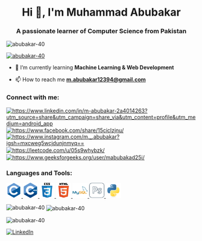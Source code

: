 <h1 align="center">Hi 👋, I'm Muhammad Abubakar</h1>
<h3 align="center">A passionate learner of Computer Science from Pakistan</h3>

<p align="left"> <img src="https://komarev.com/ghpvc/?username=abubakar-40&label=Profile%20views&color=0e75b6&style=flat" alt="abubakar-40" /> </p>

<p align="left"> <a href="https://github.com/ryo-ma/github-profile-trophy"><img src="https://github-profile-trophy.vercel.app/?username=abubakar-40" alt="abubakar-40" /></a> </p>

- 🌱 I’m currently learning **Machine Learning & Web Development**

- 📫 How to reach me **m.abubakar12394@gmail.com**

<h3 align="left">Connect with me:</h3>
<p align="left">
<a href="https://linkedin.com/in/https://www.linkedin.com/in/m-abubakar-2a4014263?utm_source=share&utm_campaign=share_via&utm_content=profile&utm_medium=android_app" target="blank"><img align="center" src="https://raw.githubusercontent.com/rahuldkjain/github-profile-readme-generator/master/src/images/icons/Social/linked-in-alt.svg" alt="https://www.linkedin.com/in/m-abubakar-2a4014263?utm_source=share&utm_campaign=share_via&utm_content=profile&utm_medium=android_app" height="30" width="40" /></a>
<a href="https://fb.com/https://www.facebook.com/share/15ciclzjnu/" target="blank"><img align="center" src="https://raw.githubusercontent.com/rahuldkjain/github-profile-readme-generator/master/src/images/icons/Social/facebook.svg" alt="https://www.facebook.com/share/15ciclzjnu/" height="30" width="40" /></a>
<a href="https://instagram.com/https://www.instagram.com/m._.abubakar?igsh=mxcweg5wcjdunjnmyq==" target="blank"><img align="center" src="https://raw.githubusercontent.com/rahuldkjain/github-profile-readme-generator/master/src/images/icons/Social/instagram.svg" alt="https://www.instagram.com/m._.abubakar?igsh=mxcweg5wcjdunjnmyq==" height="30" width="40" /></a>
<a href="https://www.leetcode.com/https://leetcode.com/u/05s9whybzk/" target="blank"><img align="center" src="https://raw.githubusercontent.com/rahuldkjain/github-profile-readme-generator/master/src/images/icons/Social/leet-code.svg" alt="https://leetcode.com/u/05s9whybzk/" height="30" width="40" /></a>
<a href="https://auth.geeksforgeeks.org/user/https://www.geeksforgeeks.org/user/mabubakad25i/" target="blank"><img align="center" src="https://raw.githubusercontent.com/rahuldkjain/github-profile-readme-generator/master/src/images/icons/Social/geeks-for-geeks.svg" alt="https://www.geeksforgeeks.org/user/mabubakad25i/" height="30" width="40" /></a>
</p>

<h3 align="left">Languages and Tools:</h3>
<p align="left"> <a href="https://www.cprogramming.com/" target="_blank" rel="noreferrer"> <img src="https://raw.githubusercontent.com/devicons/devicon/master/icons/c/c-original.svg" alt="c" width="40" height="40"/> </a> <a href="https://www.w3schools.com/cpp/" target="_blank" rel="noreferrer"> <img src="https://raw.githubusercontent.com/devicons/devicon/master/icons/cplusplus/cplusplus-original.svg" alt="cplusplus" width="40" height="40"/> </a> <a href="https://www.w3schools.com/css/" target="_blank" rel="noreferrer"> <img src="https://raw.githubusercontent.com/devicons/devicon/master/icons/css3/css3-original-wordmark.svg" alt="css3" width="40" height="40"/> </a> <a href="https://www.w3.org/html/" target="_blank" rel="noreferrer"> <img src="https://raw.githubusercontent.com/devicons/devicon/master/icons/html5/html5-original-wordmark.svg" alt="html5" width="40" height="40"/> </a> <a href="https://www.mysql.com/" target="_blank" rel="noreferrer"> <img src="https://raw.githubusercontent.com/devicons/devicon/master/icons/mysql/mysql-original-wordmark.svg" alt="mysql" width="40" height="40"/> </a> <a href="https://www.photoshop.com/en" target="_blank" rel="noreferrer"> <img src="https://raw.githubusercontent.com/devicons/devicon/master/icons/photoshop/photoshop-line.svg" alt="photoshop" width="40" height="40"/> </a> <a href="https://www.python.org" target="_blank" rel="noreferrer"> <img src="https://raw.githubusercontent.com/devicons/devicon/master/icons/python/python-original.svg" alt="python" width="40" height="40"/> </a> </p>

<p><img align="left" src="https://github-readme-stats.vercel.app/api/top-langs?username=abubakar-40&show_icons=true&locale=en&layout=compact" alt="abubakar-40" /></p>

<p>&nbsp;<img align="center" src="https://github-readme-stats.vercel.app/api?username=abubakar-40&show_icons=true&locale=en" alt="abubakar-40" /></p>

<p><img align="center" src="https://github-readme-streak-stats.herokuapp.com/?user=abubakar-40&" alt="abubakar-40" /></p>

[![LinkedIn](https://img.shields.io/badge/LinkedIn-0077B5?style=for-the-badge&logo=linkedin&logoColor=white)](https://www.linkedin.com/in/m-abubakar-2a4014263?utm_source=share&utm_campaign=share_via&utm_content=profile&utm_medium=android_app)
